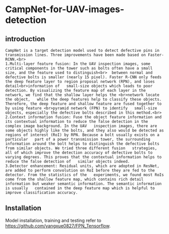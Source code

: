 CampNet-for-UAV-images-detection
====================================
introduction
-------------------
    CampNet is a target detection model used to detect defective pins in transmission lines. Three improvements have been made based on Faster-RCNN.<br>
    1.Multi-layer feature fusion: In the UAV inspection images, some critical components in the tower such as bolts often have a small size, and the feature used to distinguish<br>  between normal and defective bolts is smaller (nearly 15 pixel). Faster R-CNN only feeds the deep feature layer to region proposal network (RPN), and loses detail<br>information of   small-size objects which leads to poor detection. By visualizing the feature map of each layer in the network, we find that the shallow layer helps the <br>network locate the object,   while the deep features help to classify these objects. Therefore, the deep feature and shallow feature are fused together to by using feature <br>pyramid network (FPN) to identify   small-size objects, especially the defective bolts described in this method.<br>
    2.Context information fusion: Fuse the object feature information and its contextual information to reduce the false detection in the complex image background. In the UAV   inspection images, there are some objects highly like the bolts, and they also would be detected as regions of interest (RoI) by RPN. Because a bolt usually exists on a particular   part of a power transmission tower, the surrounding information around the bolt helps to distinguish the defective bolts from similar objects. We tried three different fusion   strategies, all of which improve the detection accuracy of defective bolts to varying degrees. This proves that the contextual information helps to reduce the false detection of   similar objects indeed.  
    3.Detector enhancement: Residual units, which are adopted in ResNet, are added to perform convolution on RoI before they are fed to the detector. From the statistics of the   experiments, we found most RoIs come from the shallow feature map, which contains rich detail information but weaker semantic information. The semantic information is usually   contained in the deep feature map which is helpful to improve classification accuracy.   
Installation
--------------------
   Model installation, training and testing refer to https://github.com/yangxue0827/FPN_Tensorflow.
